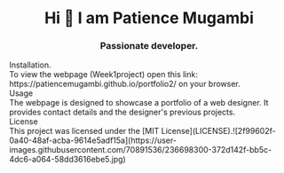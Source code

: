 <h1 align="center">Hi 👋 I am Patience Mugambi</h1>
<h3 align="center">Passionate developer.</h3>
Installation. <br>
To view the webpage (Week1project) open this link: https://patiencemugambi.github.io/portfolio2/ on your browser.<br>
Usage<br>
The webpage is designed to showcase a portfolio of a web designer. It provides contact details and the designer's previous projects.<br>
License<br>
This project was licensed under the [MIT License](LICENSE).![2f99602f-0a40-48af-acba-9614e5adf15a](https://user-images.githubusercontent.com/70891536/236698300-372d142f-bb5c-4dc6-a064-58dd3616ebe5.jpg)
